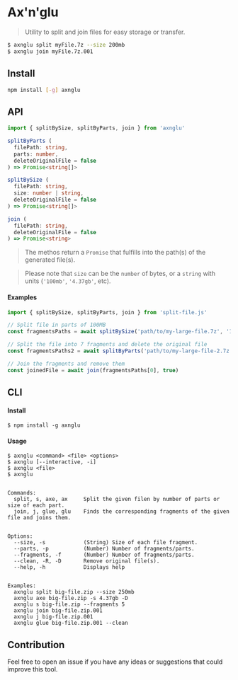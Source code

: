 # Ax'n'glu

> Utility to split and join files for easy storage or transfer.

```bash
$ axnglu split myFile.7z --size 200mb
$ axnglu join myFile.7z.001
```

## Install

```bash
npm install [-g] axnglu
```

## API
```typescript
import { splitBySize, splitByParts, join } from 'axnglu'

splitByParts (
  filePath: string,
  parts: number,
  deleteOriginalFile = false
) => Promise<string[]>

splitBySize (
  filePath: string,
  size: number | string,
  deleteOriginalFile = false
) => Promise<string[]>

join (
  filePath: string,
  deleteOriginalFile = false
) => Promise<string>

```
> The methos return a `Promise` that fulfills into the path(s) of the generated file(s).

> Please note that `size` can be the `number` of bytes, or a `string` with units (`'100mb'`, `'4.37gb'`, etc).

#### Examples

```javascript
import { splitBySize, splitByParts, join } from 'split-file.js'

// Split file in parts of 100MB
const fragmentsPaths = await splitBySize('path/to/my-large-file.7z', '100mb')

// Split the file into 7 fragments and delete the original file
const fragmentsPaths2 = await splitByParts('path/to/my-large-file-2.7z', 7, true)

// Join the fragments and remove them
const joinedFile = await join(fragmentsPaths[0], true)
```


## CLI

#### Install

```
$ npm install -g axnglu
```

#### Usage

```
$ axnglu <command> <file> <options>
$ axnglu [--interactive, -i]
$ axnglu <file>
$ axnglu


Commands:
  split, s, axe, ax     Split the given filen by number of parts or size of each part.
  join, j, glue, glu    Finds the corresponding fragments of the given file and joins them.


Options:
  --size, -s            (String) Size of each file fragment.
  --parts, -p           (Number) Number of fragments/parts.
  --fragments, -f       (Number) Number of fragments/parts.
  --clean, -R, -D       Remove original file(s).
  --help, -h            Displays help


Examples:
  axnglu split big-file.zip --size 250mb
  axnglu axe big-file.zip -s 4.37gb -D
  axnglu s big-file.zip --fragments 5
  axnglu join big-file.zip.001
  axnglu j big-file.zip.001
  axnglu glue big-file.zip.001 --clean

```

## Contribution

Feel free to open an issue if you have any ideas or suggestions that could improve this tool.
